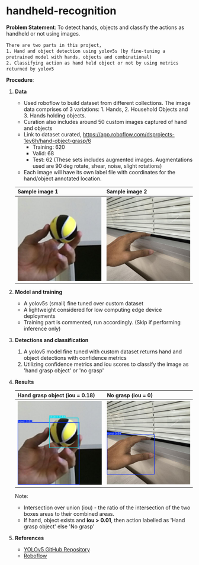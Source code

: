 # handheld-recognition


**Problem Statement**: To detect hands, objects and classify the actions as handheld or not using images.

    There are two parts in this project,
    1. Hand and object detection using yolov5s (by fine-tuning a pretrained model with hands, objects and combinational)
    2. Classifying action as hand held object or not by using metrics returned by yolov5


**Procedure**:


1. **Data**

    - Used roboflow to build dataset from different collections. The image data comprises of 3 variations: 1. Hands, 2. Household Objects and 3. Hands holding objects.
    - Curation also includes around 50 custom images captured of hand and objects
    - Link to dataset curated, https://app.roboflow.com/dsprojects-1ey6h/hand-object-grasp/6
        - Training: 620
        - Valid: 68
        - Test: 62
    (These sets includes augmented images. Augmentations used are 90 deg rotate, shear, noise, slight rotations)
    - Each image will have its own label file with coordinates for the hand/object annotated location.

    | Sample image 1 | Sample image 2 
    |---------|---------|
    | ![Alt 1](datasets/hand_object_grasp_v6/test/images/C_02_31_013_png.rf.8f7be20eb8086e0e51bf5e9e3bac537b.jpg) | ![Alt 2](datasets/hand_object_grasp_v6/test/images/IMG_1168_JPG.rf.8cb4ea5cb8314bf6aa8b6b91a17820f8.jpg) |


2. **Model and training**

    - A yolov5s (small) fine tuned over custom dataset
    - A lightweight considered for low computing edge device deployments
    - Training part is commented, run accordingly. (Skip if performing inference only)


3. **Detections and classification**

    1. A yolov5 model fine tuned with custom dataset returns hand and object detections with confidence metrics
    2. Utilizing confidence metrics and iou scores to classify the image as 'hand grasp object' or 'no grasp'


4. **Results**

    | Hand grasp object (iou = 0.18) | No grasp (iou = 0) 
    |---------|---------|
    | ![Alt 1](results/detections_2025-08-20_02-18/C_02_31_013_png.rf.8f7be20eb8086e0e51bf5e9e3bac537b.jpg) | ![Alt 2](results/detections_2025-08-20_02-18/IMG_1168_JPG.rf.8cb4ea5cb8314bf6aa8b6b91a17820f8.jpg) |

    Note: 
     - Intersection over union (iou) - the ratio of the intersection of the two boxes areas to their combined areas. 
     - If hand, object exists and **iou > 0.01**, then action labelled as 'Hand grasp object' else 'No grasp'


5. **References**

    - [YOLOv5 GitHub Repository](https://github.com/ultralytics/yolov5)  
    - [Roboflow](https://roboflow.com)  